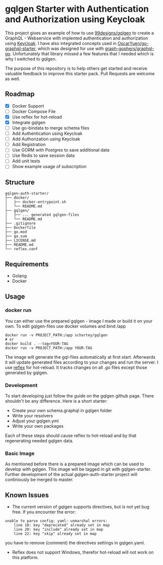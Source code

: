 # gqlgen Starter with Authentication and Authorization using Keycloak

This project gives an example of how to use [99designs/gqlgen][1] to create a GraphQL - Webservice with implented authentication and authorization using [Keycloak][2].
I have also integrated concepts used in [OscarYuen/go-graphql-starter][3], which was designed for use with [graph-gophers/graphql-go][4]. Unfortunately that library missed 
a few features that I needed which is why I switched to gqlgen.

The purpose of this repository is to help others get started and receive valuable feedback to improve this starter pack. Pull Requests are welcome as well.

## Roadmap

- [x] Docker Support
- [ ] Docker Compose File
- [x] Use reflex for hot-reload
- [x] Integrate gqlgen
- [ ] Use go-bindata to merge schema files
- [ ] Add Authentication using Keycloak
- [ ] Add Authorization using Keycloak
- [ ] Add Registration
- [ ] Use GORM with Postgres to save additional data
- [ ] Use Redis to save session data
- [ ] Add unit tests
- [ ] Show example usage of subscription

## Structure

```
gqlgen-auth-starter/
├── docker/
│   ├── docker-entrypoint.sh
│   └── README.md
├── gqlgen/
│   ├── ... generated gqlgen-files
│   └── README.md
├── .gitignore
├── Dockerfile
├── go.mod
├── go.sum
├── LICENSE.md
├── README.md
└── reflex.conf
```

## Requirements

- Golang
- Docker

## Usage

### docker run

You can either use the prepared gqlgen - image I made or build it on your own. To edit gqlgen-files
use docker volumes and bind /app
```
docker run -v PROJECT_PATH:/app schartey/gqlgen
# or
docker build . --tag=YOUR-TAG
docker run -v PROJECT_PATH:/app YOUR-TAG
```

The image will generate the gql-files automatically at first start.
Afterwards it will update generated files according to your changes and run the server.
I use [reflex][5] for hot-reload. It tracks changes on all .go files except those generated by gqlgen. 

### Development

To start developing just follow the guide on the gqlgen github page. There shouldn't be any difference.
Here is a short starter:

- Create your own schema.graphql in gqlgen folder
- Write your resolvers
- Adjust your gqlgen.yml
- Write your own packages

Each of these steps should cause reflex to hot-reload and by that regenerating needed gqlgen data.

### Basic Image

As mentioned before there is a prepared image which can be used to develop with gqlgen. This image will be tagged in
git with gqlgen-starter. Further development of the actual gqlgen-auth-starter project will continiously be merged to master.

## Known Issues

- The current version of gqlgen supports directives, but is not yet bug free. If you encounter the error:
```
unable to parse config: yaml: unmarshal errors:
    line 18: key "deprecated" already set in map
    line 20: key "include" already set in map
    line 22: key "skip" already set in map
```
you have to remove (comment) the directives settings in gqlgen.yaml.

- Reflex does not support Windows, therefor hot-reload will not work on this platform.

[1]: https://github.com/99designs/gqlgen
[2]: https://www.keycloak.org/
[3]: https://github.com/OscarYuen/go-graphql-starter
[4]: https://github.com/graph-gophers/graphql-go
[5]: https://github.com/cespare/reflex